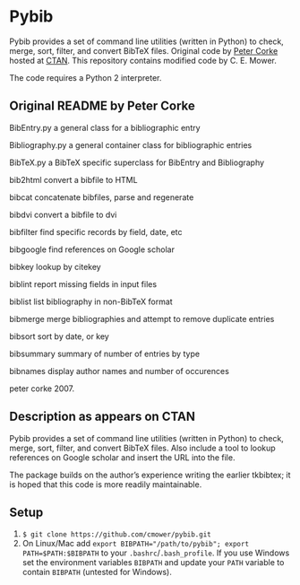 # Pybib

Pybib provides a set of command line utilities (written in Python) to check, merge, sort, filter, and convert BibTeX files. Original code by [Peter Corke](http://petercorke.com/wordpress/) hosted at [CTAN](https://ctan.org/pkg/pybib?lang=en). This repository contains modified code by C. E. Mower.

The code requires a Python 2 interpreter.

## Original README by Peter Corke

BibEntry.py	a general class for a bibliographic entry

Bibliography.py	a general container class for bibliographic entries

BibTeX.py	a BibTeX specific superclass for BibEntry and Bibliography

bib2html	convert a bibfile to HTML

bibcat		concatenate bibfiles, parse and regenerate

bibdvi		convert a bibfile to dvi

bibfilter	find specific records by field, date, etc

bibgoogle	find references on Google scholar

bibkey		lookup by citekey

biblint		report missing fields in input files

biblist		list bibliography in non-BibTeX format

bibmerge	merge bibliographies and attempt to remove duplicate entries

bibsort		sort by date, or key

bibsummary	summary of number of entries by type

bibnames	display author names and number of occurences


peter corke  2007.

## Description as appears on CTAN

Pybib provides a set of command line utilities (written in Python) to check, merge, sort, filter, and convert BibTeX files. Also include a tool to lookup references on Google scholar and insert the URL into the file.

The package builds on the author’s experience writing the earlier tkbibtex; it is hoped that this code is more readily maintainable.

## Setup

1. `$ git clone https://github.com/cmower/pybib.git`
1. On Linux/Mac add `export BIBPATH="/path/to/pybib"; export PATH=$PATH:$BIBPATH` to your `.bashrc`/`.bash_profile`. If you use Windows set the environment variables `BIBPATH` and update your `PATH` variable to contain `BIBPATH` (untested for Windows).
